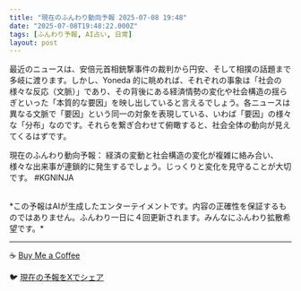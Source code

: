 ```yaml
---
title: "現在のふんわり動向予報 2025-07-08 19:48"
date: "2025-07-08T19:48:22.000Z"
tags: [ふんわり予報, AI占い, 日常]
layout: post
---
```


最近のニュースは、安倍元首相銃撃事件の裁判から円安、そして相撲の話題まで多岐に渡ります。しかし、Yoneda 的に眺めれば、それぞれの事象は「社会の様々な反応（文脈）」であり、その背後にある経済情勢の変化や社会構造の揺らぎといった「本質的な要因」を映し出していると言えるでしょう。各ニュースは異なる文脈で「要因」という同一の対象を表現している、いわば「要因」の様々な「分布」なのです。それらを繋ぎ合わせて俯瞰すると、社会全体の動向が見えてくるはずです。

現在のふんわり動向予報：
経済の変動と社会構造の変化が複雑に絡み合い、様々な出来事が連鎖的に発生するでしょう。じっくりと変化を見守ることが大切です。 #KGNINJA

<br>
*この予報はAIが生成したエンターテイメントです。内容の正確性を保証するものではありません。ふんわり一日に４回更新されます。みんなにふんわり拡散希望です。*

---
☕️ [Buy Me a Coffee](https://www.buymeacoffee.com/kgninja)

🐦 [現在の予報をXでシェア](https://twitter.com/intent/tweet?text=%E7%8F%BE%E5%9C%A8%E3%81%AE%E3%81%B5%E3%82%93%E3%82%8F%E3%82%8A%E4%BA%88%E5%A0%B1%3A%20%E3%80%8C%E6%9C%80%E8%BF%91%E3%81%AE%E3%83%8B%E3%83%A5%E3%83%BC%E3%82%B9%E3%81%AF%E3%80%81%E5%AE%89%E5%80%8D%E5%85%83%E9%A6%96%E7%9B%B8%E9%8A%83%E6%92%83%E4%BA%8B%E4%BB%B6%E3%81%AE%E8%A3%81%E5%88%A4%E3%81%8B%E3%82%89%E5%86%86%E5%AE%89%E3%80%81%E3%81%9D%E3%81%97%E3%81%A6%E7%9B%B8%E6%92%B2%E3%81%AE%E8%A9%B1%E9%A1%8C%E3%81%BE%E3%81%A7%E5%A4%9A%E5%B2%90%E3%81%AB%E6%B8%A1%E3%82%8A%E3%81%BE%E3%81%99%E3%80%82%E3%80%8D%23KGNINJA%20%E7%B6%9A%E3%81%8D%E3%81%AF%E3%83%96%E3%83%AD%E3%82%B0%E3%81%A7%EF%BC%81%F0%9F%91%87&url=https%3A%2F%2Fkg-ninja.github.io%2FFunwariyoso%2F)
